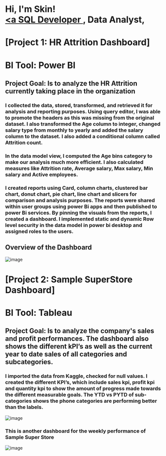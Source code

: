 # <h1>Hi, I'm Skin! <br/><a href="https://github.com/sirskin01/try01"> <a SQL Developer </a>, <a> Data Analyst</a>,</h1>
# [Project 1: HR Attrition Dashboard] 
# BI Tool: Power BI
## Project Goal: Is to analyze the HR Attrition currently taking place in the organization

### I collected the data, stored, transformed, and retrieved it for analysis and reporting purposes. Using query editor, I was able to promote the headers as this was missing from the original dataset.  I also transformed the Age column to integer, changed salary type from monthly to yearly and added the salary column to the dataset. I also added a conditional column called Attrition count.
### In the data model view, I computed the Age bins category to make our analysis much more efficient. I also calculated measures like Attrition rate, Average salary, Max salary, Min salary and Active employees.
### I created reports using Card, column charts, clustered bar chart, donut chart, pie chart, line chart and slicers for comparison and analysis purposes. The reports were shared within user groups using power Bi apps and then published to power Bi services. By pinning the visuals from the reports, I created a dashboard. I implemented static and dynamic Row level security in the data model in power bi desktop and assigned roles to the users.
## Overview of the Dashboard 
![image](https://github.com/sirskin01/try01/assets/144762826/2d3bdf81-4560-43a0-b4e8-e7c3381de747)

# [Project 2: Sample SuperStore Dashboard] 
# BI Tool: Tableau
## Project Goal: Is to analyze the company's sales and profit performances. The dashboard also shows the different kPI’s as well as the current year to date sales of all categories and subcategories. 
### I imported the data from Kaggle, checked for null values. I created the different KPI’s, which include sales kpi, profit kpi and quantity kpi to show the amount of progress made towards the different measurable goals. The YTD vs PYTD of sub-categories shows the phone categories are performing better than the labels. 
![image](https://github.com/sirskin01/try01/assets/144762826/2eea9331-85a1-4261-b54e-4ed490ed2485)

### This is another dashboard for the weekly performance of Sample Super Store 
![image](https://github.com/sirskin01/try01/assets/144762826/c3339b6c-6060-4c7b-a05c-758fc93a48c8)


